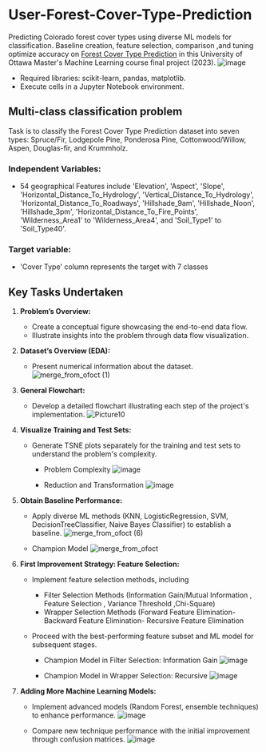 # User-Forest-Cover-Type-Prediction
Predicting Colorado forest cover types using diverse ML models for classification. Baseline creation, feature selection, comparison ,and tuning optimize accuracy on [Forest Cover Type Prediction](https://www.kaggle.com/competitions/forest-cover-type-prediction/data) in this University of Ottawa Master's Machine Learning course final project (2023).
       ![image](https://github.com/RimTouny/User-Forest-Cover-Type-Prediction/assets/48333870/4bfdb070-623f-40e9-add0-5f2739cd1565)

  - Required libraries: scikit-learn, pandas, matplotlib.
  - Execute cells in a Jupyter Notebook environment.

## Multi-class classification problem
Task is to classify the Forest Cover Type Prediction dataset into seven types: Spruce/Fir, Lodgepole Pine, Ponderosa Pine, Cottonwood/Willow, Aspen, Douglas-fir, and Krummholz.

### Independent Variables:
   +	54 geographical Features include 'Elevation', 'Aspect', 'Slope', 'Horizontal_Distance_To_Hydrology', 'Vertical_Distance_To_Hydrology', 'Horizontal_Distance_To_Roadways', 'Hillshade_9am', 'Hillshade_Noon', 'Hillshade_3pm', 'Horizontal_Distance_To_Fire_Points', 'Wilderness_Area1' to 'Wilderness_Area4', and 'Soil_Type1' to 'Soil_Type40'.

### Target variable:
   +	'Cover Type' column represents the target with 7 classes

## **Key Tasks Undertaken**

1. **Problem’s Overview:**
   -  Create a conceptual figure showcasing the end-to-end data flow.
   -  Illustrate insights into the problem through data flow visualization.
     

2. **Dataset’s Overview (EDA):**
   -  Present numerical information about the dataset.
      ![merge_from_ofoct (1)](https://github.com/RimTouny/User-Forest-Cover-Type-Prediction/assets/48333870/d3ddec7d-7d19-4b89-80e4-a7437efb9d92)


3. **General Flowchart:**
     - Develop a detailed flowchart illustrating each step of the project's implementation.
         ![Picture10](https://github.com/RimTouny/User-Forest-Cover-Type-Prediction/assets/48333870/0c012e10-c060-4c74-a11c-f5effb41e0ac)


4. **Visualize Training and Test Sets:**
     - Generate TSNE plots separately for the training and test sets to understand the problem's complexity.
         + Problem Complexity
           ![image](https://github.com/RimTouny/User-Forest-Cover-Type-Prediction/assets/48333870/13796a16-0873-4ff5-a4cd-2c14832f49b4)

         + Reduction and Transformation
           ![image](https://github.com/RimTouny/User-Forest-Cover-Type-Prediction/assets/48333870/ff72debc-502d-43b4-ac6e-f04c24caf538)

5. **Obtain Baseline Performance:**
     - Apply diverse ML methods (KNN, LogisticRegression, SVM, DecisionTreeClassifier, Naive Bayes Classifier) to establish a baseline.
       ![merge_from_ofoct (6)](https://github.com/RimTouny/User-Forest-Cover-Type-Prediction/assets/48333870/d98a012b-1630-440a-8dab-01188b2ab2c5)

     - Champion Model
        ![merge_from_ofoct](https://github.com/RimTouny/User-Forest-Cover-Type-Prediction/assets/48333870/19dab626-e43c-4744-a773-0e403320d6ab)


7. **First Improvement Strategy: Feature Selection:**
     - Implement feature selection methods, including
        + Filter Selection Methods (Information Gain/Mutual Information , Feature Selection , Variance Threshold ,Chi-Square)
        + Wrapper Selection Methods (Forward Feature Elimination- Backward  Feature Elimination- Recursive Feature Elimination
          
     - Proceed with the best-performing feature subset and ML model for subsequent stages.
       + Champion Model in Filter Selection: Information Gain
         ![image](https://github.com/RimTouny/User-Forest-Cover-Type-Prediction/assets/48333870/96dc5441-a7a1-4546-a855-d03a938da89d)

       + Champion Model in Wrapper Selection: Recursive
         ![image](https://github.com/RimTouny/User-Forest-Cover-Type-Prediction/assets/48333870/c4d48228-eb99-4ec3-bebc-490180954553)


8. **Adding More Machine Learning Models:**
     - Implement advanced models (Random Forest, ensemble techniques) to enhance performance.
       ![image](https://github.com/RimTouny/User-Forest-Cover-Type-Prediction/assets/48333870/f1aed811-e71b-4655-8132-750889a8b076)

     - Compare new technique performance with the initial improvement through confusion matrices.
       ![image](https://github.com/RimTouny/User-Forest-Cover-Type-Prediction/assets/48333870/fe32c7d5-e34c-4227-93a8-27946e1f6da7)     

